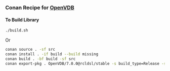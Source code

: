 ### Conan Recipe for [OpenVDB](https://github.com/AcademySoftwareFoundation/openvdb)

#### To Build Library

```bash
./build.sh
```

Or

```bash
conan source . -sf src 
conan install . -if build --build missing
conan build . -bf build -sf src
conan export-pkg . OpenVDB/7.0.0@rcldsl/stable -s build_type=Release -sf src -bf build
```